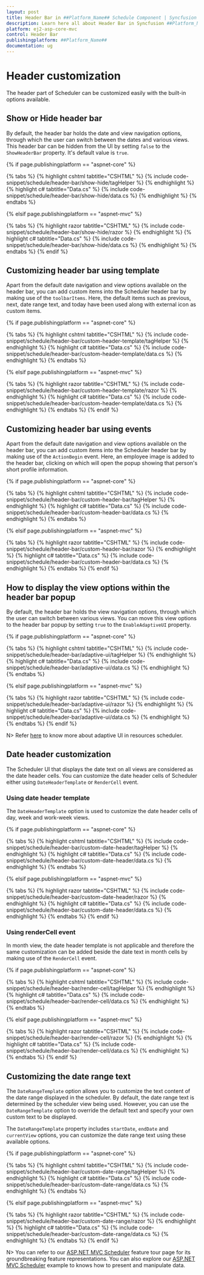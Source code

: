 ```yaml
---
layout: post
title: Header Bar in ##Platform_Name## Schedule Component | Syncfusion
description: Learn here all about Header Bar in Syncfusion ##Platform_Name## Schedule component of Syncfusion Essential JS 2 and more.
platform: ej2-asp-core-mvc
control: Header Bar
publishingplatform: ##Platform_Name##
documentation: ug
---
```



# Header customization

The header part of Scheduler can be customized easily with the built-in options available.

## Show or Hide header bar

By default, the header bar holds the date and view navigation options, through which the user can switch between the dates and various views. This header bar can be hidden from the UI by setting `false` to the `ShowHeaderBar` property. It's default value is `true`.

{% if page.publishingplatform == "aspnet-core" %}

{% tabs %}
{% highlight cshtml tabtitle="CSHTML" %}
{% include code-snippet/schedule/header-bar/show-hide/tagHelper %}
{% endhighlight %}
{% highlight c# tabtitle="Data.cs" %}
{% include code-snippet/schedule/header-bar/show-hide/data.cs %}
{% endhighlight %}
{% endtabs %}

{% elsif page.publishingplatform == "aspnet-mvc" %}

{% tabs %}
{% highlight razor tabtitle="CSHTML" %}
{% include code-snippet/schedule/header-bar/show-hide/razor %}
{% endhighlight %}
{% highlight c# tabtitle="Data.cs" %}
{% include code-snippet/schedule/header-bar/show-hide/data.cs %}
{% endhighlight %}
{% endtabs %}
{% endif %}



## Customizing header bar using template

Apart from the default date navigation and view options available on the header bar, you can add custom items into the Scheduler header bar by making use of the `toolbarItems`. Here, the default items such as previous, next, date range text, and today have been used along with external icon as custom items.

{% if page.publishingplatform == "aspnet-core" %}

{% tabs %}
{% highlight cshtml tabtitle="CSHTML" %}
{% include code-snippet/schedule/header-bar/custom-header-template/tagHelper %}
{% endhighlight %}
{% highlight c# tabtitle="Data.cs" %}
{% include code-snippet/schedule/header-bar/custom-header-template/data.cs %}
{% endhighlight %}
{% endtabs %}

{% elsif page.publishingplatform == "aspnet-mvc" %}

{% tabs %}
{% highlight razor tabtitle="CSHTML" %}
{% include code-snippet/schedule/header-bar/custom-header-template/razor %}
{% endhighlight %}
{% highlight c# tabtitle="Data.cs" %}
{% include code-snippet/schedule/header-bar/custom-header-template/data.cs %}
{% endhighlight %}
{% endtabs %}
{% endif %}



## Customizing header bar using events

Apart from the default date navigation and view options available on the header bar, you can add custom items into the Scheduler header bar by making use of the `ActionBegin` event. Here, an employee image is added to the header bar, clicking on which will open the popup showing that person's short profile information.

{% if page.publishingplatform == "aspnet-core" %}

{% tabs %}
{% highlight cshtml tabtitle="CSHTML" %}
{% include code-snippet/schedule/header-bar/custom-header-bar/tagHelper %}
{% endhighlight %}
{% highlight c# tabtitle="Data.cs" %}
{% include code-snippet/schedule/header-bar/custom-header-bar/data.cs %}
{% endhighlight %}
{% endtabs %}

{% elsif page.publishingplatform == "aspnet-mvc" %}

{% tabs %}
{% highlight razor tabtitle="CSHTML" %}
{% include code-snippet/schedule/header-bar/custom-header-bar/razor %}
{% endhighlight %}
{% highlight c# tabtitle="Data.cs" %}
{% include code-snippet/schedule/header-bar/custom-header-bar/data.cs %}
{% endhighlight %}
{% endtabs %}
{% endif %}



## How to display the view options within the header bar popup

By default, the header bar holds the view navigation options, through which the user can switch between various views. You can move this view options to the header bar popup by setting `true` to the `EnableAdaptiveUI` property.

{% if page.publishingplatform == "aspnet-core" %}

{% tabs %}
{% highlight cshtml tabtitle="CSHTML" %}
{% include code-snippet/schedule/header-bar/adaptive-ui/tagHelper %}
{% endhighlight %}
{% highlight c# tabtitle="Data.cs" %}
{% include code-snippet/schedule/header-bar/adaptive-ui/data.cs %}
{% endhighlight %}
{% endtabs %}

{% elsif page.publishingplatform == "aspnet-mvc" %}

{% tabs %}
{% highlight razor tabtitle="CSHTML" %}
{% include code-snippet/schedule/header-bar/adaptive-ui/razor %}
{% endhighlight %}
{% highlight c# tabtitle="Data.cs" %}
{% include code-snippet/schedule/header-bar/adaptive-ui/data.cs %}
{% endhighlight %}
{% endtabs %}
{% endif %}



N> Refer [here](./resources/#adaptive-ui-in-desktop) to know more about adaptive UI in resources scheduler.

## Date header customization

The Scheduler UI that displays the date text on all views are considered as the date header cells. You can customize the date header cells of Scheduler either using `DateHeaderTemplate` or `RenderCell` event.

### Using date header template

The `DateHeaderTemplate` option is used to customize the date header cells of day, week and work-week views.

{% if page.publishingplatform == "aspnet-core" %}

{% tabs %}
{% highlight cshtml tabtitle="CSHTML" %}
{% include code-snippet/schedule/header-bar/custom-date-header/tagHelper %}
{% endhighlight %}
{% highlight c# tabtitle="Data.cs" %}
{% include code-snippet/schedule/header-bar/custom-date-header/data.cs %}
{% endhighlight %}
{% endtabs %}

{% elsif page.publishingplatform == "aspnet-mvc" %}

{% tabs %}
{% highlight razor tabtitle="CSHTML" %}
{% include code-snippet/schedule/header-bar/custom-date-header/razor %}
{% endhighlight %}
{% highlight c# tabtitle="Data.cs" %}
{% include code-snippet/schedule/header-bar/custom-date-header/data.cs %}
{% endhighlight %}
{% endtabs %}
{% endif %}



### Using renderCell event

In month view, the date header template is not applicable and therefore the same customization can be added beside the date text in month cells by making use of the `RenderCell` event.

{% if page.publishingplatform == "aspnet-core" %}

{% tabs %}
{% highlight cshtml tabtitle="CSHTML" %}
{% include code-snippet/schedule/header-bar/render-cell/tagHelper %}
{% endhighlight %}
{% highlight c# tabtitle="Data.cs" %}
{% include code-snippet/schedule/header-bar/render-cell/data.cs %}
{% endhighlight %}
{% endtabs %}

{% elsif page.publishingplatform == "aspnet-mvc" %}

{% tabs %}
{% highlight razor tabtitle="CSHTML" %}
{% include code-snippet/schedule/header-bar/render-cell/razor %}
{% endhighlight %}
{% highlight c# tabtitle="Data.cs" %}
{% include code-snippet/schedule/header-bar/render-cell/data.cs %}
{% endhighlight %}
{% endtabs %}
{% endif %}

## Customizing the date range text

The `DateRangeTemplate` option allows you to customize the text content of the date range displayed in the scheduler. By default, the date range text is determined by the scheduler view being used. However, you can use the `DateRangeTemplate` option to override the default text and specify your own custom text to be displayed.

The `DateRangeTemplate` property includes `startDate`, `endDate` and `currentView` options, you can customize the date range text using these available options.

{% if page.publishingplatform == "aspnet-core" %}

{% tabs %}
{% highlight cshtml tabtitle="CSHTML" %}
{% include code-snippet/schedule/header-bar/custom-date-range/tagHelper %}
{% endhighlight %}
{% highlight c# tabtitle="Data.cs" %}
{% include code-snippet/schedule/header-bar/custom-date-range/data.cs %}
{% endhighlight %}
{% endtabs %}

{% elsif page.publishingplatform == "aspnet-mvc" %}

{% tabs %}
{% highlight razor tabtitle="CSHTML" %}
{% include code-snippet/schedule/header-bar/custom-date-range/razor %}
{% endhighlight %}
{% highlight c# tabtitle="Data.cs" %}
{% include code-snippet/schedule/header-bar/custom-date-range/data.cs %}
{% endhighlight %}
{% endtabs %}
{% endif %}

N> You can refer to our [ASP.NET MVC Scheduler](https://www.syncfusion.com/aspnet-mvc-ui-controls/scheduler) feature tour page for its groundbreaking feature representations. You can also explore our [ASP.NET MVC Scheduler](https://ej2.syncfusion.com/aspnetmvc/Schedule/Overview#/material) example to knows how to present and manipulate data.

